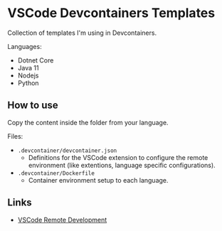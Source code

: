 # VSCode Devcontainers Templates

Collection of templates I'm using in Devcontainers.

Languages:

* Dotnet Core
* Java 11
* Nodejs
* Python

## How to use

Copy the content inside the folder from your language.

Files:

* `.devcontainer/devcontainer.json`
  * Definitions for the VSCode extension to configure the remote environment (like extentions, language specific configurations).
* `.devcontainer/Dockerfile`
  * Container environment setup to each language.

## Links

* [VSCode Remote Development](https://aka.ms/vscode-remote)
